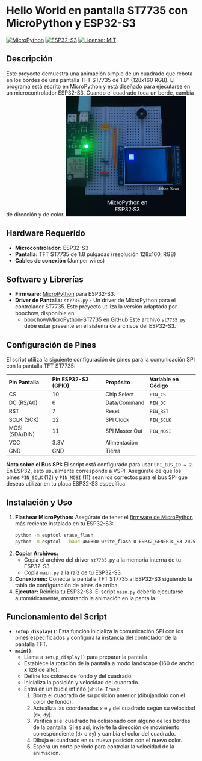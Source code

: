 # Hello World en pantalla ST7735 con MicroPython y ESP32-S3
[![MicroPython](https://img.shields.io/badge/MicroPython-333333?style=for-the-badge&logo=MicroPython&logoColor=white)](https://micropython.org/) [![ESP32-S3](https://img.shields.io/badge/ESP32--S3-E7352C?style=for-the-badge&logo=espressif&logoColor=white)](https://www.espressif.com/en/products/socs/esp32-s3) [![License: MIT](https://img.shields.io/badge/License-MIT-yellow.svg?style=for-the-badge)](https://opensource.org/licenses/MIT)

## Descripción

Este proyecto demuestra una animación simple de un cuadrado que rebota en los bordes de una pantalla TFT ST7735 de 1.8" (128x160 RGB). El programa está escrito en MicroPython y está diseñado para ejecutarse en un microcontrolador ESP32-S3. Cuando el cuadrado toca un borde, cambia de dirección y de color.
![demo.gif](demo.gif)
## Hardware Requerido

* **Microcontrolador:** ESP32-S3
* **Pantalla:** TFT ST7735 de 1.8 pulgadas (resolución 128x160, RGB)
* **Cables de conexión** (Jumper wires)

## Software y Librerías

* **Firmware:** [MicroPython](https://micropython.org/) para ESP32-S3.
* **Driver de Pantalla:** `st7735.py` - Un driver de MicroPython para el controlador ST7735. Este proyecto utiliza la versión adaptada por boochow, disponible en:
    * [boochow/MicroPython-ST7735 en GitHub](https://github.com/boochow/MicroPython-ST7735)
    Este archivo `st7735.py` debe estar presente en el sistema de archivos del ESP32-S3.
## Configuración de Pines

El script utiliza la siguiente configuración de pines para la comunicación SPI con la pantalla TFT ST7735:

| Pin Pantalla | Pin ESP32-S3 (GPIO) | Propósito         | Variable en Código |
| :----------- | :------------------ | :---------------- | :----------------- |
| CS           | 10                  | Chip Select       | `PIN_CS`           |
| DC (RS/A0)   | 6                   | Data/Command      | `PIN_DC`           |
| RST          | 7                   | Reset             | `PIN_RST`          |
| SCLK (SCK)   | 12                  | SPI Clock         | `PIN_SCLK`         |
| MOSI (SDA/DIN) | 11                  | SPI Master Out    | `PIN_MOSI`         |
| VCC          | 3.3V                | Alimentación      |                    |
| GND          | GND                 | Tierra            |                    |

**Nota sobre el Bus SPI:**
El script está configurado para usar `SPI_BUS_ID = 2`. En ESP32, esto usualmente corresponde a VSPI. Asegúrate de que los pines `PIN_SCLK` (12) y `PIN_MOSI` (11) sean los correctos para el bus SPI que deseas utilizar en tu placa ESP32-S3 específica.

## Instalación y Uso

1.  **Flashear MicroPython:** Asegúrate de tener el [firmware de MicroPython](https://micropython.org/download/ESP32_GENERIC_S3/) más reciente instalado en tu ESP32-S3:
    ```bash
    python -m esptool erase_flash
    python -m esptool --baud 460800 write_flash 0 ESP32_GENERIC_S3-20250415-v1.25.0.bin
    ```
2.  **Copiar Archivos:**
    * Copia el archivo del driver `st7735.py` a la memoria interna de tu ESP32-S3.
    * Copia `main.py` a la raíz de tu ESP32-S3.
3.  **Conexiones:** Conecta la pantalla TFT ST7735 al ESP32-S3 siguiendo la tabla de configuración de pines de arriba.
4.  **Ejecutar:** Reinicia tu ESP32-S3. El script `main.py` debería ejecutarse automáticamente, mostrando la animación en la pantalla.

## Funcionamiento del Script

* **`setup_display()`**: Esta función inicializa la comunicación SPI con los pines especificados y configura la instancia del controlador de la pantalla TFT.
* **`main()`**:
    * Llama a `setup_display()` para preparar la pantalla.
    * Establece la rotación de la pantalla a modo landscape (160 de ancho x 128 de alto).
    * Define los colores de fondo y del cuadrado.
    * Inicializa la posición y velocidad del cuadrado.
    * Entra en un bucle infinito (`while True`):
        1.  Borra el cuadrado de su posición anterior (dibujándolo con el color de fondo).
        2.  Actualiza las coordenadas `x` e `y` del cuadrado según su velocidad (`dx`, `dy`).
        3.  Verifica si el cuadrado ha colisionado con alguno de los bordes de la pantalla. Si es así, invierte la dirección de movimiento correspondiente (`dx` o `dy`) y cambia el color del cuadrado.
        4.  Dibuja el cuadrado en su nueva posición con el nuevo color.
        5.  Espera un corto período para controlar la velocidad de la animación.